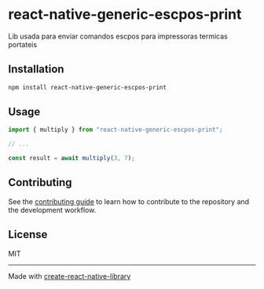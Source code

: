 # react-native-generic-escpos-print
Lib usada para enviar comandos escpos para impressoras termicas portateis
## Installation

```sh
npm install react-native-generic-escpos-print
```

## Usage

```js
import { multiply } from "react-native-generic-escpos-print";

// ...

const result = await multiply(3, 7);
```

## Contributing

See the [contributing guide](CONTRIBUTING.md) to learn how to contribute to the repository and the development workflow.

## License

MIT

---

Made with [create-react-native-library](https://github.com/callstack/react-native-builder-bob)

